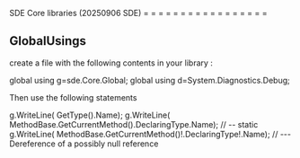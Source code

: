 SDE Core libraries (20250906 SDE)
= = = = = = = = = = = = = = = = =

GlobalUsings
------------
create a file with the following contents in your library :

global using g=sde.Core.Global;
global using d=System.Diagnostics.Debug;

Then use the following statements

g.WriteLine( GetType().Name);
g.WriteLine( MethodBase.GetCurrentMethod().DeclaringType.Name); 	// -- static
g.WriteLine( MethodBase.GetCurrentMethod()!.DeclaringType!.Name);	// --- Dereference of a possibly null reference